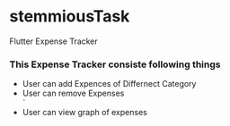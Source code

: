 # stemmiousTask

Flutter Expense Tracker

<h3>This Expense Tracker consiste following things</h3>
<ul>
    <li>User can add Expences of Differnect Category</li>
    <li>User can remove Expenses</li>`
    <li>User can view graph of expenses</li>
</ul>
